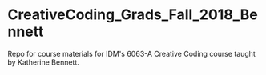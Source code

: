 # CreativeCoding_Grads_Fall_2018_Bennett
Repo for course materials for IDM's 6063-A Creative Coding course taught by Katherine Bennett.
